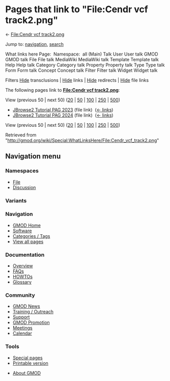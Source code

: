 <div id="mw-page-base" class="noprint">

</div>

<div id="mw-head-base" class="noprint">

</div>

<div id="content" class="mw-body" role="main">

<span id="top"></span>

<div id="mw-js-message" style="display:none;">

</div>



# <span dir="auto">Pages that link to "File:Cendr vcf track2.png"</span>

<div id="bodyContent">

<div id="contentSub">

← [File:Cendr vcf
track2.png](/wiki/File:Cendr_vcf_track2.png "File:Cendr vcf track2.png")

</div>

<div id="jump-to-nav" class="mw-jump">

Jump to: [navigation](#mw-navigation), [search](#p-search)

</div>

<div id="mw-content-text">

What links here Page:  Namespace:  all (Main) Talk User User talk GMOD
GMOD talk File File talk MediaWiki MediaWiki talk Template Template talk
Help Help talk Category Category talk Property Property talk Type Type
talk Form Form talk Concept Concept talk Filter Filter talk Widget
Widget talk

Filters
[Hide](/mediawiki/index.php?title=Special:WhatLinksHere/File:Cendr_vcf_track2.png&hidetrans=1 "Special:WhatLinksHere/File:Cendr vcf track2.png")
transclusions \|
[Hide](/mediawiki/index.php?title=Special:WhatLinksHere/File:Cendr_vcf_track2.png&hidelinks=1 "Special:WhatLinksHere/File:Cendr vcf track2.png")
links \|
[Hide](/mediawiki/index.php?title=Special:WhatLinksHere/File:Cendr_vcf_track2.png&hideredirs=1 "Special:WhatLinksHere/File:Cendr vcf track2.png")
redirects \|
[Hide](/mediawiki/index.php?title=Special:WhatLinksHere/File:Cendr_vcf_track2.png&hideimages=1 "Special:WhatLinksHere/File:Cendr vcf track2.png")
file links

The following pages link to **[File:Cendr vcf
track2.png](/wiki/File:Cendr_vcf_track2.png "File:Cendr vcf track2.png")**:

View (previous 50 \| next 50)
([20](/mediawiki/index.php?title=Special:WhatLinksHere/File:Cendr_vcf_track2.png&limit=20 "Special:WhatLinksHere/File:Cendr vcf track2.png")
\|
[50](/mediawiki/index.php?title=Special:WhatLinksHere/File:Cendr_vcf_track2.png&limit=50 "Special:WhatLinksHere/File:Cendr vcf track2.png")
\|
[100](/mediawiki/index.php?title=Special:WhatLinksHere/File:Cendr_vcf_track2.png&limit=100 "Special:WhatLinksHere/File:Cendr vcf track2.png")
\|
[250](/mediawiki/index.php?title=Special:WhatLinksHere/File:Cendr_vcf_track2.png&limit=250 "Special:WhatLinksHere/File:Cendr vcf track2.png")
\|
[500](/mediawiki/index.php?title=Special:WhatLinksHere/File:Cendr_vcf_track2.png&limit=500 "Special:WhatLinksHere/File:Cendr vcf track2.png"))

- [JBrowse2 Tutorial PAG
  2023](/wiki/JBrowse2_Tutorial_PAG_2023 "JBrowse2 Tutorial PAG 2023")
  (file link) ‎ <span class="mw-whatlinkshere-tools">([←
  links](/mediawiki/index.php?title=Special:WhatLinksHere&target=JBrowse2+Tutorial+PAG+2023 "Special:WhatLinksHere"))</span>
- [JBrowse2 Tutorial PAG
  2024](/wiki/JBrowse2_Tutorial_PAG_2024 "JBrowse2 Tutorial PAG 2024")
  (file link) ‎ <span class="mw-whatlinkshere-tools">([←
  links](/mediawiki/index.php?title=Special:WhatLinksHere&target=JBrowse2+Tutorial+PAG+2024 "Special:WhatLinksHere"))</span>

View (previous 50 \| next 50)
([20](/mediawiki/index.php?title=Special:WhatLinksHere/File:Cendr_vcf_track2.png&limit=20 "Special:WhatLinksHere/File:Cendr vcf track2.png")
\|
[50](/mediawiki/index.php?title=Special:WhatLinksHere/File:Cendr_vcf_track2.png&limit=50 "Special:WhatLinksHere/File:Cendr vcf track2.png")
\|
[100](/mediawiki/index.php?title=Special:WhatLinksHere/File:Cendr_vcf_track2.png&limit=100 "Special:WhatLinksHere/File:Cendr vcf track2.png")
\|
[250](/mediawiki/index.php?title=Special:WhatLinksHere/File:Cendr_vcf_track2.png&limit=250 "Special:WhatLinksHere/File:Cendr vcf track2.png")
\|
[500](/mediawiki/index.php?title=Special:WhatLinksHere/File:Cendr_vcf_track2.png&limit=500 "Special:WhatLinksHere/File:Cendr vcf track2.png"))

</div>

<div class="printfooter">

Retrieved from
"<http://gmod.org/wiki/Special:WhatLinksHere/File:Cendr_vcf_track2.png>"

</div>

<div id="catlinks" class="catlinks catlinks-allhidden">

</div>

<div class="visualClear">

</div>

</div>

</div>

<div id="mw-navigation">

## Navigation menu

<div id="mw-head">



<div id="left-navigation">

<div id="p-namespaces" class="vectorTabs" role="navigation"
aria-labelledby="p-namespaces-label">

### Namespaces

- <span id="ca-nstab-image"><a href="/wiki/File:Cendr_vcf_track2.png" accesskey="c"
  title="View the file page [c]">File</a></span>
- <span id="ca-talk"><a
  href="/mediawiki/index.php?title=File_talk:Cendr_vcf_track2.png&amp;action=edit&amp;redlink=1"
  accesskey="t"
  title="Discussion about the content page [t]">Discussion</a></span>

</div>

<div id="p-variants" class="vectorMenu emptyPortlet" role="navigation"
aria-labelledby="p-variants-label">

### 

### Variants[](#)

<div class="menu">

</div>

</div>

</div>





</div>

</div>

</div>

<div id="mw-panel">

<div id="p-logo" role="banner">

<a href="/wiki/Main_Page"
style="background-image: url(http://gmod.org/images/GMOD-cogs.png);"
title="Visit the main page"></a>

</div>

<div id="p-Navigation" class="portal" role="navigation"
aria-labelledby="p-Navigation-label">

### Navigation

<div class="body">

- <span id="n-GMOD-Home">[GMOD Home](/wiki/Main_Page)</span>
- <span id="n-Software">[Software](/wiki/GMOD_Components)</span>
- <span id="n-Categories-.2F-Tags">[Categories /
  Tags](/wiki/Categories)</span>
- <span id="n-View-all-pages">[View all
  pages](/wiki/Special:AllPages)</span>

</div>

</div>

<div id="p-Documentation" class="portal" role="navigation"
aria-labelledby="p-Documentation-label">

### Documentation

<div class="body">

- <span id="n-Overview">[Overview](/wiki/Overview)</span>
- <span id="n-FAQs">[FAQs](/wiki/Category:FAQ)</span>
- <span id="n-HOWTOs">[HOWTOs](/wiki/Category:HOWTO)</span>
- <span id="n-Glossary">[Glossary](/wiki/Glossary)</span>

</div>

</div>

<div id="p-Community" class="portal" role="navigation"
aria-labelledby="p-Community-label">

### Community

<div class="body">

- <span id="n-GMOD-News">[GMOD News](/wiki/GMOD_News)</span>
- <span id="n-Training-.2F-Outreach">[Training /
  Outreach](/wiki/Training_and_Outreach)</span>
- <span id="n-Support">[Support](/wiki/Support)</span>
- <span id="n-GMOD-Promotion">[GMOD
  Promotion](/wiki/GMOD_Promotion)</span>
- <span id="n-Meetings">[Meetings](/wiki/Meetings)</span>
- <span id="n-Calendar">[Calendar](/wiki/Calendar)</span>

</div>

</div>

<div id="p-tb" class="portal" role="navigation"
aria-labelledby="p-tb-label">

### Tools

<div class="body">

- <span id="t-specialpages"><a href="/wiki/Special:SpecialPages" accesskey="q"
  title="A list of all special pages [q]">Special pages</a></span>
- <span id="t-print"><a
  href="/mediawiki/index.php?title=Special:WhatLinksHere/File:Cendr_vcf_track2.png&amp;printable=yes"
  rel="alternate" accesskey="p"
  title="Printable version of this page [p]">Printable version</a></span>

</div>

</div>

</div>

</div>

<div id="footer" role="contentinfo">

- <span id="footer-places-about">[About
  GMOD](/wiki/GMOD:About "GMOD:About")</span>

<!-- -->






</div>
